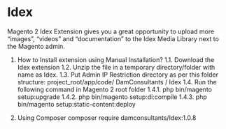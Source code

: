 # Idex
Magento 2 Idex Extension gives you a great opportunity to upload more “images”, “videos” and “documentation” to the Idex Media Library next to the Magento admin.

1) How to Install extension using Manual Installation?
  1.1. Download the Idex extension
  1.2. Unzip the file in a temporary directory/folder with name as Idex.
  1.3. Put Admin IP Restriction directory as per this folder structure: project_root/app/code/ DamConsultants / Idex
  1.4. Run the following command in Magento 2 root folder
    1.4.1. php bin/magento setup:upgrade
    1.4.2. php bin/magento setup:di:compile
    1.4.3. php bin/magento setup:static-content:deploy
    
2) Using Composer
      composer require damconsultants/Idex:1.0.8
